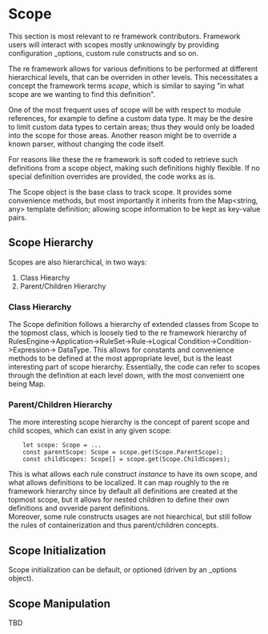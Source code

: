 # Scope

This section is most relevant to re framework contributors.  Framework users will interact with scopes mostly 
unknowingly by providing configuration _options, custom rule constructs and so on.

The re framework allows for various definitions to be performed at different hierarchical levels, that can be overriden
in other levels. This necessitates a concept the framework terms _scope_, which is similar to saying "in what scope are
we wanting to find this definition".

One of the most frequent uses of scope will be with respect to module references, for example to define a custom data
type. It may be the desire to limit custom data types to certain areas; thus they would only be loaded into the scope
for those areas. Another reason might be to override a known parser, without changing the code itself.

For reasons like these the re framework is soft coded to retrieve such definitions from a scope object, making such
definitions highly flexible. If no special definition overrides are provided, the code works as is.

The Scope object is the base class to track scope. It provides some convenience methods, but most importantly it
inherits from the Map<string, any> template definition; allowing scope information to be kept as key-value pairs.

## Scope Hierarchy

Scopes are also hierarchical, in two ways:

1. Class Hiearchy
2. Parent/Children Hierarchy

### Class Hierarchy

The Scope definition follows a hierarchy of extended classes from Scope to the topmost class, which is loosely tied to
the re framework hierarchy of RulesEngine->Application->RuleSet->Rule->Logical Condition->Condition->Expression->
DataType. This allows for constants and convenience methods to be defined at the most appropriate level, but is the
least interesting part of scope hierarchy. Essentially, the code can refer to scopes through the definition at each
level down, with the most convenient one being Map.

### Parent/Children Hierarchy
The more interesting scope hierarchy is the concept of parent scope and child scopes, which can exist in any given
   scope:

        let scope: Scope = ...
        const parentScope: Scope = scope.get(Scope.ParentScope);
        const childScopes: Scope[] = scope.get(Scope.ChildScopes);

This is what allows each rule construct _instance_ to have its own scope, and what allows definitions to be 
localized.  It can map roughly to the re framework hierarchy since by default all definitions are created at the 
topmost scope, but it allows for nested children to define their own definitions and ovveride parent definitions.  
Moreover, some rule constructs usages are not hiearchical, but still follow the rules of containerization and thus 
parent/children concepts.

## Scope Initialization
Scope initialization can be default, or optioned (driven by an _options object).

## Scope Manipulation
TBD
